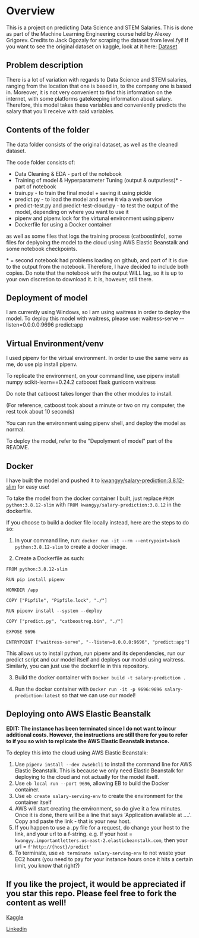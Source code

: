 # Overview 

This is a project on predicting Data Science and STEM Salaries. This is done as part of the Machine Learning Engineering course held by Alexey Grigorev.
Credits to Jack Ogozaly for scraping the dataset from level.fyi!
If you want to see the original dataset on kaggle, look at it here: [Dataset](https://www.kaggle.com/jackogozaly/data-science-and-stem-salaries)


## Problem description

There is a lot of variation with regards to Data Science and STEM salaries, ranging from the location that one is based in, to the company one is based in.
Moreover, it is not very convenient to find this information on the internet, with some platforms gatekeeping information about salary.
Therefore, this model takes these variables and conveniently predicts the salary that you'll receive with said variables.

## Contents of the folder 

The data folder consists of the original dataset, as well as the cleaned dataset.

The code folder consists of: 
<ul>
<li> Data Cleaning & EDA - part of the notebook </li>
<li> Training of model & Hyperparameter Tuning (output & outputless)* - part of notebook </li>
<li> train.py - to train the final model + saving it using pickle </li>
<li> predict.py - to load the model and serve it via a web service </li>
<li> predict-test.py and predict-test-cloud.py - to test the output of the model, depending on where you want to use it </li>
<li> pipenv and pipenv.lock for the virtunal environment using pipenv </li>
<li> Dockerfile for using a Docker container </li>
</ul>

as well as some files that logs the training process (catboostinfo), some files for deplyoing the model to the cloud using AWS Elastic Beanstalk and some notebook checkpoints.

\* = second notebook had problems loading on github, and part of it is due to the output from the notebook. Therefore, I have decided to include both copies. Do note that the notebook with the output WILL lag, so it is up to your own discretion to download it. It is, however, still there.
  

## Deployment of model

I am currently using Windows, so I am using waitress in order to deploy the model.
To deploy this model with waitress, please use: waitress-serve --listen=0.0.0.0:9696 predict:app

## Virtual Environment/venv 

I used pipenv for the virtual environment. In order to use the same venv as me, do use pip install pipenv.

To replicate the environment, on your command line, use pipenv install numpy scikit-learn==0.24.2 catboost flask gunicorn waitress

Do note that catboost takes longer than the other modules to install. 

(For reference, catboost took about a minute or two on my computer, the rest took about 10 seconds) 

You can run the environment using pipenv shell, and deploy the model as normal.

To deploy the model, refer to the "Depolyment of model" part of the README.

## Docker

I have built the model and pushed it to [kwangyy/salary-prediction:3.8.12-slim](https://hub.docker.com/r/kwangyy/salary-prediction) for easy use!

To take the model from the docker container I built, just replace
`FROM python:3.8.12-slim` with 
`FROM kwangyy/salary-prediction:3.8.12` in the dockerfile.

If you choose to build a docker file locally instead, here are the steps to do so:
1. In your command line, run: `docker run -it --rm --entrypoint=bash python:3.8.12-slim` to create a docker image.

2. Create a Dockerfile as such:

~~~~
FROM python:3.8.12-slim

RUN pip install pipenv

WORKDIR /app

COPY ["Pipfile", "Pipfile.lock", "./"]

RUN pipenv install --system --deploy

COPY ["predict.py", "catboostreg.bin", "./"]

EXPOSE 9696

ENTRYPOINT ["waitress-serve", "--listen=0.0.0.0:9696", "predict:app"]
~~~~

This allows us to install python, run pipenv and its dependencies, run our predict script and our model itself and deploys our model using waitress.
Similarly, you can just use the dockerfile in this repository.

3. Build the docker container with `Docker build -t salary-prediction . `

4. Run the docker container with `Docker run -it -p 9696:9696 salary-prediction:latest` so that we can use our model!

## Deploying onto AWS Elastic Beanstalk
**EDIT: The instance has been terminated since I do not want to incur additional costs. However, the instructions are still there for you to refer to if you so wish to replicate the AWS Elastic Beanstalk instance.**

To deploy this into the cloud using AWS Elastic Beanstalk: 
1. Use `pipenv install --dev awsebcli` to install the command line for AWS Elastic Beanstalk. This is because we only need Elastic Beanstalk for deploying to the cloud and not actually for the model itself. 
2. Use `eb local run --port 9696`, allowing EB to build the Docker container.
3. Use `eb create salary-serving-env` to create the environment for the container itself 
4. AWS will start creating the environment, so do give it a few minutes. Once it is done, there will be a line that says 'Application available at ....'. Copy and paste the link - that is your new host. 
5. If you happen to use a .py file for a request, do change your host to the link, and your url to a f-string.
e.g. If your host = `kwangyy.importantletters.us-east-2.elasticbeanstalk.com`, then your url = `f'http://{host}/predict'`
6. To terminate, use `eb terminate salary-serving-env` to not waste your EC2 hours (you need to pay for your instance hours once it hits a certain limit, you know that right?) 

## If you like the project, it would be appreciated if you star this repo. Please feel free to fork the content as well!
[Kaggle](https://www.kaggle.com/kwangyangchia)

[Linkedin](https://www.linkedin.com/in/kwang-yang-chia/)
